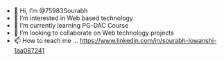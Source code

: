- 👋 Hi, I’m @75983Sourabh
- 👀 I’m interested in Web based technology 
- 🌱 I’m currently learning PG-DAC Course
- 💞️ I’m looking to collaborate on Web technology projects 
- 📫 How to reach me ...
https://www.linkedin.com/in/sourabh-lowanshi-1aa087241
<!---
75983Sourabh/75983Sourabh is a ✨ special ✨ repository because its `README.md` (this file) appears on your GitHub profile.
You can click the Preview link to take a look at your changes.
--->
